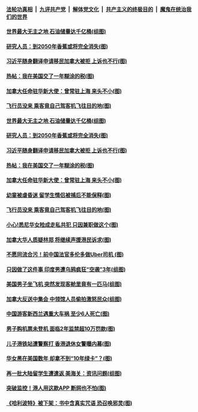 ####  [法轮功真相](../../../../basic/blob/master/README.md?t=09060313) &nbsp;|&nbsp; [九评共产党](../../../../9ping.md/blob/master/README.md?t=09060313) &nbsp;|&nbsp; [解体党文化](../../../../jtdwh.md/blob/master/README.md?t=09060313)  &nbsp;|&nbsp; [共产主义的终极目的](../../../../gczydzjmd.md/blob/master/README.md?t=09060313) &nbsp;|&nbsp; [魔鬼在统治我们的世界](../../../../mgztzwmdsj.md/blob/master/README.md?t=09060313) 

#### [世界最大无主之地 石油储量达千亿桶(组图)](../pages/p3/906358.md?t=09060313) 

#### [研究人员：到2050年香蕉或将完全消失(图)](../pages/p3/906339.md?t=09060313) 

#### [习近平随身翻译申请移民加拿大被拒 上诉也不行(图)](../pages/p3/906330.md?t=09060313) 

#### [热帖：我在美国交了一年糊涂的税(图)](../pages/p3/906308.md?t=09060313) 

#### [加拿大任命驻华新大使：曾常驻上海 来头不小(图)](../pages/p3/906328.md?t=09060313) 

#### [飞行员没来 乘客竟自己驾客机飞往目的地(图)](../pages/p3/906300.md?t=09060313) 

#### [世界最大无主之地 石油储量达千亿桶(组图)](../pages/p3/906358.md?t=09060313) 

#### [研究人员：到2050年香蕉或将完全消失(图)](../pages/p3/906339.md?t=09060313) 

#### [习近平随身翻译申请移民加拿大被拒 上诉也不行(图)](../pages/p3/906330.md?t=09060313) 

#### [热帖：我在美国交了一年糊涂的税(图)](../pages/p3/906308.md?t=09060313) 

#### [加拿大任命驻华新大使：曾常驻上海 来头不小(图)](../pages/p3/906328.md?t=09060313) 

#### [幼童被虐昏迷 留学生情侣被捕后不能保释(图)](../pages/p3/906321.md?t=09060313) 

#### [飞行员没来 乘客竟自己驾客机飞往目的地(图)](../pages/p3/906300.md?t=09060313) 

#### [小心!悉尼华女险成走私共犯 只因兼职做这个(图)](../pages/p3/906224.md?t=09060313) 

#### [加拿大华人质疑林郑 将继续声援港民诉求(图)](../pages/p3/906213.md?t=09060313) 

#### [不愿同流合污！前中国法官多伦多做Uber司机 (图)](../pages/p3/906225.md?t=09060313) 

#### [只因做了这件事 印度男遭乌鸦疯狂“空袭”3年(组图)](../pages/p3/906210.md?t=09060313) 

#### [美国男子坐飞机 突然发现客舱里竟有一匹马(组图)](../pages/p3/906196.md?t=09060313) 

#### [加拿大反送中集会 中领馆人员偷拍激怒民众(组图)](../pages/p3/906180.md?t=09060313) 

#### [中国游客新西兰遇重大车祸 至少6人死亡(图)](../pages/p3/906175.md?t=09060313) 

#### [男子购机票未登机 面临2年监禁超10万罚款(图)](../pages/p3/906104.md?t=09060313) 

#### [儿子港铁站遭警察打 香港退休女警曝内幕(图)](../pages/p3/906060.md?t=09060313) 

#### [华女黑在美国数年 却拿不到“10年绿卡”？(图)](../pages/p3/906112.md?t=09060313) 

#### [再一批大陆留学生遭遣返 美海关：资讯问题(组图)](../pages/p3/906111.md?t=09060313) 

#### [突破监控！港人用这款APP 断网也不怕(图)](../pages/p3/906105.md?t=09060313) 

#### [《哈利波特》被下架：书中含真实咒语 恐召唤邪灵(图)](../pages/p3/906076.md?t=09060313) 

